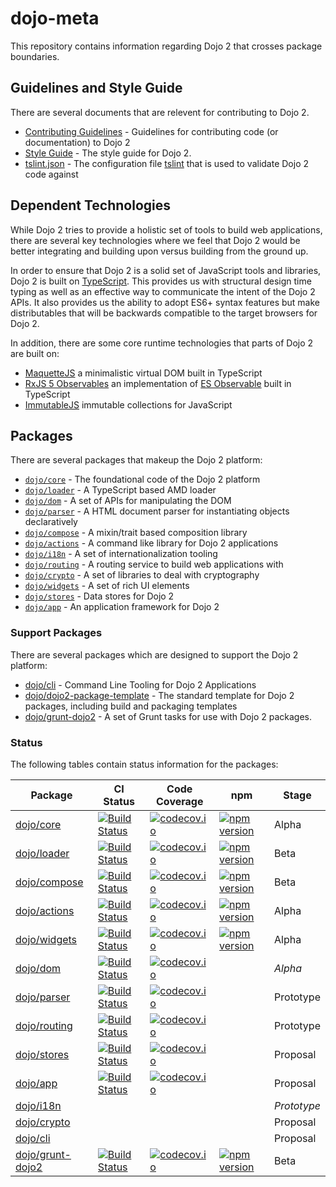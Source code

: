 # dojo-meta

This repository contains information regarding Dojo 2 that crosses package boundaries.

## Guidelines and Style Guide

There are several documents that are relevent for contributing to Dojo 2.

* [Contributing Guidelines](CONTRIBUTING.md) - Guidelines for contributing code (or documentation) to Dojo 2
* [Style Guide](STYLE.md) - The style guide for Dojo 2.
* [tslint.json](tslint.json) - The configuration file [tslint](http://palantir.github.io/tslint/) that is used to validate Dojo 2 code against

## Dependent Technologies

While Dojo 2 tries to provide a holistic set of tools to build web applications, there are several key technologies where we feel that Dojo 2 would be better integrating and building upon versus building from the ground up.

In order to ensure that Dojo 2 is a solid set of JavaScript tools and libraries, Dojo 2 is built on [TypeScript](http://www.typescriptlang.org/).  This provides us with structural design time typing as well as an effective way to communicate the intent of the Dojo 2 APIs.  It also provides us the ability to adopt ES6+ syntax features but make distributables that will be backwards compatible to the target browsers for Dojo 2.

In addition, there are some core runtime technologies that parts of Dojo 2 are built on:

* [MaquetteJS](http://maquettejs.org/) a minimalistic virtual DOM built in TypeScript
* [RxJS 5 Observables](https://github.com/ReactiveX/RxJS) an implementation of [ES Observable](https://zenparsing.github.io/es-observable/) built in TypeScript
* [ImmutableJS](https://facebook.github.io/immutable-js/) immutable collections for JavaScript

## Packages

There are several packages that makeup the Dojo 2 platform:

* [`dojo/core`](https://github.com/dojo/core) - The foundational code of the Dojo 2 platform
* [`dojo/loader`](https://github.com/dojo/loader) - A TypeScript based AMD loader
* [`dojo/dom`](https://github.com/dojo/dom) - A set of APIs for manipulating the DOM
* [`dojo/parser`](https://github.com/dojo/parser) - A HTML document parser for instantiating objects declaratively
* [`dojo/compose`](https://github.com/dojo/compose) - A mixin/trait based composition library
* [`dojo/actions`](https://github.com/dojo/actions) - A command like library for Dojo 2 applications
* [`dojo/i18n`](https://github.com/dojo/i18n) - A set of internationalization tooling
* [`dojo/routing`](https://github.com/dojo/routing) - A routing service to build web applications with
* [`dojo/crypto`](https://github.com/dojo/crypto) - A set of libraries to deal with cryptography
* [`dojo/widgets`](https://github.com/dojo/widgets) - A set of rich UI elements
* [`dojo/stores`](https://github.com/dojo/stores) - Data stores for Dojo 2
* [`dojo/app`](https://github.com/dojo/app) - An application framework for Dojo 2

### Support Packages

There are several packages which are designed to support the Dojo 2 platform:

* [dojo/cli](https://github.com/dojo/cli) - Command Line Tooling for Dojo 2 Applications
* [dojo/dojo2-package-template](https://github.com/dojo/dojo2-package-template) - The standard template for Dojo 2 packages, including build and packaging templates
* [dojo/grunt-dojo2](https://github.com/dojo/grunt-dojo2) - A set of Grunt tasks for use with Dojo 2 packages.

### Status

The following tables contain status information for the packages:

|Package|CI Status|Code Coverage|npm       |Stage|
|-------|---------|-------------|----------|-----|
|[dojo/core](https://github.com/dojo/core)|[![Build Status](https://travis-ci.org/dojo/core.svg?branch=master)](https://travis-ci.org/dojo/core)|[![codecov.io](https://codecov.io/gh/dojo/core/branch/master/graph/badge.svg)](http://codecov.io/gh/dojo/core/branch/master)|[![npm version](https://badge.fury.io/js/dojo-core.svg)](http://badge.fury.io/js/dojo-core)|Alpha|
|[dojo/loader](https://github.com/dojo/loader)|[![Build Status](https://travis-ci.org/dojo/loader.svg?branch=master)](https://travis-ci.org/dojo/loader)|[![codecov.io](http://codecov.io/gh/dojo/loader/branch/master/graph/badge.svg)](http://codecov.io/gh/dojo/loader/branch/master)|[![npm version](https://badge.fury.io/js/dojo-loader.svg)](http://badge.fury.io/js/dojo-loader)|Beta|
|[dojo/compose](https://github.com/dojo/compose)|[![Build Status](https://travis-ci.org/dojo/compose.svg?branch=master)](https://travis-ci.org/dojo/compose)|[![codecov.io](http://codecov.io/gh/dojo/compose/branch/master/graph/badge.svg)](http://codecov.io/gh/dojo/compose/branch/master)|[![npm version](https://badge.fury.io/js/dojo-compose.svg)](http://badge.fury.io/js/dojo-compose)|Beta|
|[dojo/actions](https://github.com/dojo/actions)|[![Build Status](https://travis-ci.org/dojo/actions.svg?branch=master)](https://travis-ci.org/dojo/actions)|[![codecov.io](http://codecov.io/gh/dojo/actions/branch/master/graph/badge.svg)](http://codecov.io/gh/dojo/actions/branch/master)|[![npm version](https://badge.fury.io/js/dojo-actions.svg)](http://badge.fury.io/js/dojo-actions)|Alpha|
|[dojo/widgets](https://github.com/dojo/widgets)|[![Build Status](https://travis-ci.org/dojo/widgets.svg?branch=master)](https://travis-ci.org/dojo/widgets)|[![codecov.io](http://codecov.io/gh/dojo/widgets/branch/master/graph/badge.svg)](http://codecov.io/gh/dojo/widgets/branch/master)|[![npm version](https://badge.fury.io/js/dojo-widgets.svg)](http://badge.fury.io/js/dojo-widgets)|Alpha|
|[dojo/dom](https://github.com/dojo/dom)|[![Build Status](https://travis-ci.org/dojo/dom.svg?branch=master)](https://travis-ci.org/dojo/dom)|[![codecov.io](http://codecov.io/gh/dojo/dom/branch/master/graph/badge.svg)](http://codecov.io/gh/dojo/dom/branch/master)| |*Alpha*|
|[dojo/parser](https://github.com/dojo/parser)|[![Build Status](https://travis-ci.org/dojo/parser.svg?branch=master)](https://travis-ci.org/dojo/parser)|[![codecov.io](http://codecov.io/gh/dojo/parser/branch/master/graph/badge.svg)](http://codecov.io/gh/dojo/parser/branch/master)| |Prototype|
|[dojo/routing](https://github.com/dojo/routing)|[![Build Status](https://travis-ci.org/dojo/routing.svg?branch=master)](https://travis-ci.org/dojo/routing)|[![codecov.io](http://codecov.io/gh/dojo/routing/branch/master/graph/badge.svg)](http://codecov.io/gh/dojo/routing/branch/master)| |Prototype|
|[dojo/stores](https://github.com/dojo/stores)|[![Build Status](https://travis-ci.org/dojo/stores.svg?branch=master)](https://travis-ci.org/dojo/stores)|[![codecov.io](http://codecov.io/gh/dojo/stores/branch/master/graph/badge.svg)](http://codecov.io/gh/dojo/stores/branch/master)| |Proposal|
|[dojo/app](https://github.com/dojo/app)|[![Build Status](https://travis-ci.org/dojo/app.svg?branch=master)](https://travis-ci.org/dojo/app)|[![codecov.io](https://codecov.io/gh/dojo/app/branch/master/graph/badge.svg)](http://codecov.io/gh/dojo/app/branch/master)| |Proposal|
|[dojo/i18n](https://github.com/dojo/i18n)| | | |*Prototype*|
|[dojo/crypto](https://github.com/dojo/crypto)| | | |Proposal|
|[dojo/cli](https://github.com/dojo/cli/)| | | |Proposal|
|[dojo/grunt-dojo2](https://github.com/dojo/grunt-dojo2/)|[![Build Status](https://travis-ci.org/dojo/grunt-dojo2.svg?branch=master)](https://travis-ci.org/dojo/grunt-dojo2)|[![codecov.io](http://codecov.io/gh/dojo/grunt-dojo2/branch/master/graph/badge.svg)](http://codecov.io/gh/dojo/grunt-dojo2/branch/master)|[![npm version](https://badge.fury.io/js/grunt-dojo2.svg)](http://badge.fury.io/js/grunt-dojo2)|Beta|
